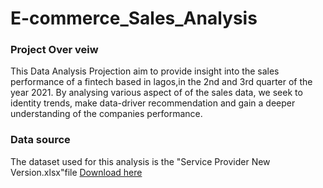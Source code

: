 # E-commerce_Sales_Analysis

### Project Over veiw 
This Data Analysis Projection aim to provide insight into the sales performance of a fintech based in lagos,in the 2nd and 3rd quarter of the year 2021. By analysing various aspect of of the sales data, we seek to identity trends, make data-driver recommendation and gain a deeper understanding of the companies performance.

###  Data source
The dataset used for this analysis is the "Service Provider New Version.xlsx"file
[Download here](https://github.com/user-attachments/files/18007787/Service.Provider.New.Version.class.2.xlsx)

